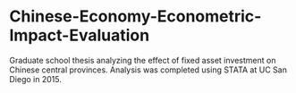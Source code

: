 # Chinese-Economy-Econometric-Impact-Evaluation
Graduate school thesis analyzing the effect of fixed asset investment on Chinese central provinces.
Analysis was completed using STATA at UC San Diego in 2015.
